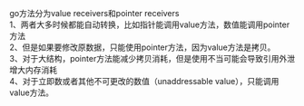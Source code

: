go方法分为value receivers和pointer receivers  
1、两者大多时候都能自动转换，比如指针能调用value方法，数值能调用pointer方法  
2、但是如果要修改原数据，只能使用pointer方法，因为value方法是拷贝。  
3、对于大结构，pointer方法能减少拷贝消耗，但是使用不当可能会导致引用外泄增大内存消耗  
4、对于立即数或者其他不可更改的数值（unaddressable value），只能调用value方法。